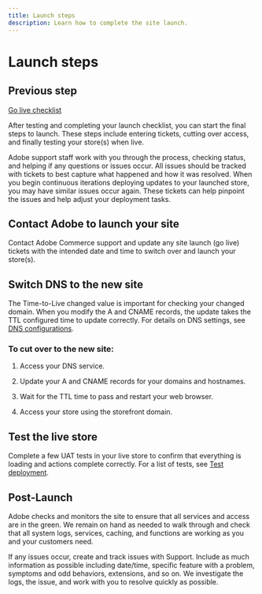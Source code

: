 ```yaml
---
title: Launch steps
description: Learn how to complete the site launch.
---
```


# Launch steps

## Previous step

[Go live checklist](site-launch-checklist.md)

After testing and completing your launch checklist, you can start the final steps to launch. These steps include entering tickets, cutting over access, and finally testing your store(s) when live.

Adobe support staff work with you through the process, checking status, and helping if any questions or issues occur. All issues should be tracked with tickets to best capture what happened and how it was resolved. When you begin continuous iterations deploying updates to your launched store, you may have similar issues occur again. These tickets can help pinpoint the issues and help adjust your deployment tasks.

## Contact Adobe to launch your site

Contact Adobe Commerce support and update any site launch (go live) tickets with the intended date and time to switch over and launch your store(s).

## Switch DNS to the new site

The Time-to-Live changed value is important for checking your changed domain. When you modify the A and CNAME records, the update takes the TTL configured time to update correctly. For details on DNS settings, see [DNS configurations](site-launch-checklist.md#update-dns-configuration-with-production-settings).

### To cut over to the new site:

1. Access your DNS service.

1. Update your A and CNAME records for your domains and hostnames.

1. Wait for the TTL time to pass and restart your web browser.

1. Access your store using the storefront domain.

## Test the live store

Complete a few UAT tests in your live store to confirm that everything is loading and actions complete correctly. For a list of tests, see [Test deployment](https://devdocs.magento.com/cloud/live/stage-prod-test.html).

## Post-Launch

Adobe checks and monitors the site to ensure that all services and access are in the green. We remain on hand as needed to walk through and check that all system logs, services, caching, and functions are working as you and your customers need.

If any issues occur, create and track issues with Support. Include as much information as possible including date/time, specific feature with a problem, symptoms and odd behaviors, extensions, and so on. We investigate the logs, the issue, and work with you to resolve quickly as possible.
